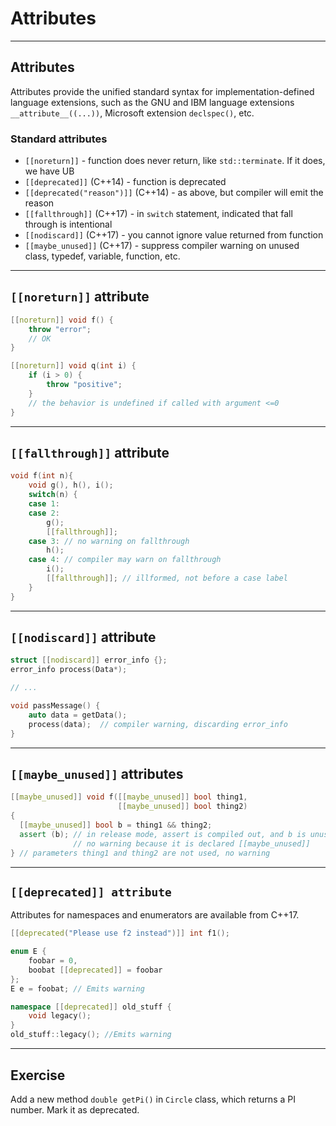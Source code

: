 <!-- .slide: data-background="#111111" -->
# Attributes

___
<!-- .slide: style="font-size: 0.9em" -->

## Attributes

Attributes provide the unified standard syntax for implementation-defined language extensions,
such as the GNU and IBM language extensions `__attribute__((...))`, Microsoft extension `declspec()`, etc.

### Standard attributes
<!-- .element: class="fragment fade-in" -->

* <!-- .element: class="fragment fade-in" --> <code>[[noreturn]]</code> - function does never return, like <code>std::terminate</code>. If it does, we have UB
* <!-- .element: class="fragment fade-in" --> <code>[[deprecated]]</code> (C++14) - function is deprecated
* <!-- .element: class="fragment fade-in" --> <code>[[deprecated("reason")]]</code> (C++14) - as above, but compiler will emit the reason
* <!-- .element: class="fragment fade-in" --> <code>[[fallthrough]]</code> (C++17) - in <code>switch</code> statement, indicated that fall through is intentional
* <!-- .element: class="fragment fade-in" --> <code>[[nodiscard]]</code> (C++17) - you cannot ignore value returned from function
* <!-- .element: class="fragment fade-in" --> <code>[[maybe_unused]]</code> (C++17) - suppress compiler warning on unused class, typedef, variable, function, etc.

<!-- Problem with backticks if fadeing inplemented like this -->
___

## `[[noreturn]]` attribute

```c++
[[noreturn]] void f() {
    throw "error";
    // OK
}

[[noreturn]] void q(int i) {
    if (i > 0) {
        throw "positive";
    }
    // the behavior is undefined if called with argument <=0
}
```

___

## `[[fallthrough]]` attribute

```c++
void f(int n){
    void g(), h(), i();
    switch(n) {
    case 1:
    case 2:
        g();
        [[fallthrough]];
    case 3: // no warning on fallthrough
        h();
    case 4: // compiler may warn on fallthrough
        i();
        [[fallthrough]]; // illformed, not before a case label
    }
}
```

___

## `[[nodiscard]]` attribute

```c++
struct [[nodiscard]] error_info {};
error_info process(Data*);

// ...

void passMessage() {
    auto data = getData();
    process(data);  // compiler warning, discarding error_info
}
```

___

## `[[maybe_unused]]` attributes

```c++
[[maybe_unused]] void f([[maybe_unused]] bool thing1,
                        [[maybe_unused]] bool thing2)
{
  [[maybe_unused]] bool b = thing1 && thing2;
  assert (b); // in release mode, assert is compiled out, and b is unused
              // no warning because it is declared [[maybe_unused]]
} // parameters thing1 and thing2 are not used, no warning
```

___

## `[[deprecated]] attribute`

Attributes for namespaces and enumerators are available from C++17.

```c++
[[deprecated("Please use f2 instead")]] int f1();

enum E {
    foobar = 0,
    boobat [[deprecated]] = foobar
};
E e = foobat; // Emits warning

namespace [[deprecated]] old_stuff {
    void legacy();
}
old_stuff::legacy(); //Emits warning
```

___

## Exercise

Add a new method `double getPi()` in `Circle` class, which returns a PI number. Mark it as deprecated.
